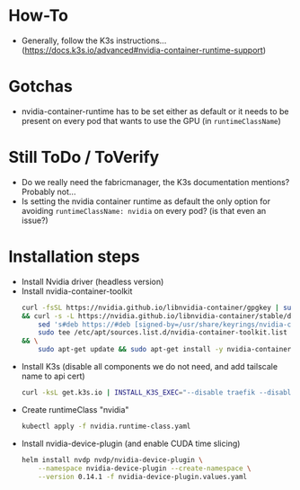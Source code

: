 # How-To
- Generally, follow the K3s instructions... (https://docs.k3s.io/advanced#nvidia-container-runtime-support)

# Gotchas
- nvidia-container-runtime has to be set either as default or it needs to be present on every pod that wants to use the GPU (in `runtimeClassName`)

# Still ToDo / ToVerify
- Do we really need the fabricmanager, the K3s documentation mentions? Probably not...
- Is setting the nvidia container runtime as default the only option for avoiding `runtimeClassName: nvidia` on every pod? (is that even an issue?)

# Installation steps
- Install Nvidia driver (headless version)
- Install nvidia-container-toolkit
    ```sh
    curl -fsSL https://nvidia.github.io/libnvidia-container/gpgkey | sudo gpg --dearmor -o /usr/share/keyrings/nvidia-container-toolkit-keyring.gpg \
    && curl -s -L https://nvidia.github.io/libnvidia-container/stable/deb/nvidia-container-toolkit.list | \
        sed 's#deb https://#deb [signed-by=/usr/share/keyrings/nvidia-container-toolkit-keyring.gpg] https://#g' | \
        sudo tee /etc/apt/sources.list.d/nvidia-container-toolkit.list \
    && \
        sudo apt-get update && sudo apt-get install -y nvidia-container-toolkit
    ```
- Install K3s (disable all components we do not need, and add tailscale name to api cert)
    ```sh
    curl -ksL get.k3s.io | INSTALL_K3S_EXEC="--disable traefik --disable servicelb --tls-san carmel-srv-vw-gpu" sh -
    ```
- Create runtimeClass "nvidia"
    ```sh
    kubectl apply -f nvidia.runtime-class.yaml
    ```
- Install nvidia-device-plugin (and enable CUDA time slicing)
    ```sh
    helm install nvdp nvdp/nvidia-device-plugin \
        --namespace nvidia-device-plugin --create-namespace \
        --version 0.14.1 -f nvidia-device-plugin.values.yaml
    ```
